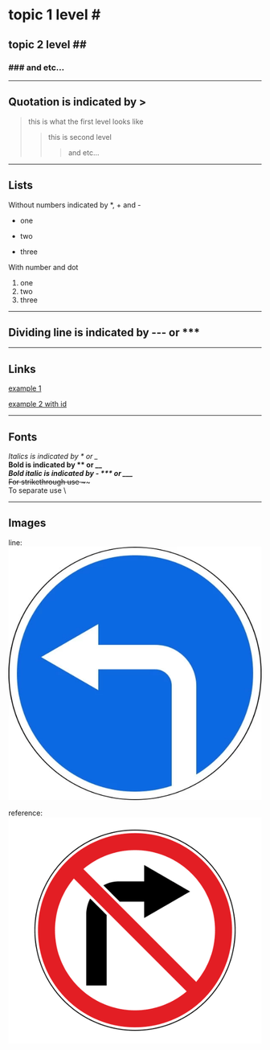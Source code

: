 # topic 1 level # #  
## topic 2 level ## ##
### \### and etc... ###
---
## Quotation is indicated by >
> this is what the first level looks like
>> this is second level
>>> and etc...
---
## Lists
Without numbers indicated by *, + and -
* one 
+ two 
- three 

With number and dot  
1. one
2. two
3. three 
---
## Dividing line is indicated by --- or ***
***
## Links

[example 1](http://example.com/ "text 1")  

[id]: http://example.com/ "text 2"  
[example 2 with id][id]

---
## Fonts

*Italics is indicated by * or _*   
**Bold is indicated by ** or __**  
***Bold italic is indicated by - *** or ___***  
~~For strikethrough use \~~~~  
To separate use \

---

## Images
line:  
![turn left](left.png "left")

reference:  
![turn right][right]

[right]: right.png "right"